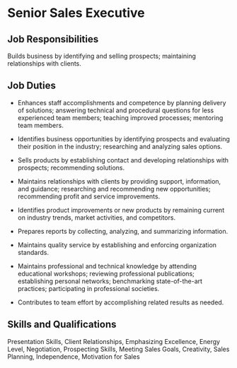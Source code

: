 # Senior Sales Executive

## Job Responsibilities

Builds business by identifying and selling prospects; maintaining relationships with clients.

## Job Duties

* Enhances staff accomplishments and competence by planning delivery of solutions; answering technical and procedural questions for less experienced team members; teaching improved processes; mentoring team members.

* Identifies business opportunities by identifying prospects and evaluating their position in the industry; researching and analyzing sales options.

* Sells products by establishing contact and developing relationships with prospects; recommending solutions.

* Maintains relationships with clients by providing support, information, and guidance; researching and recommending new opportunities; recommending profit and service improvements.

* Identifies product improvements or new products by remaining current on industry trends, market activities, and competitors.

* Prepares reports by collecting, analyzing, and summarizing information.

* Maintains quality service by establishing and enforcing organization standards.

* Maintains professional and technical knowledge by attending educational workshops; reviewing professional publications; establishing personal networks; benchmarking state-of-the-art practices; participating in professional societies.

* Contributes to team effort by accomplishing related results as needed.

## Skills and Qualifications

Presentation Skills, Client Relationships, Emphasizing Excellence, Energy Level, Negotiation, Prospecting Skills, Meeting Sales Goals, Creativity, Sales Planning, Independence, Motivation for Sales

